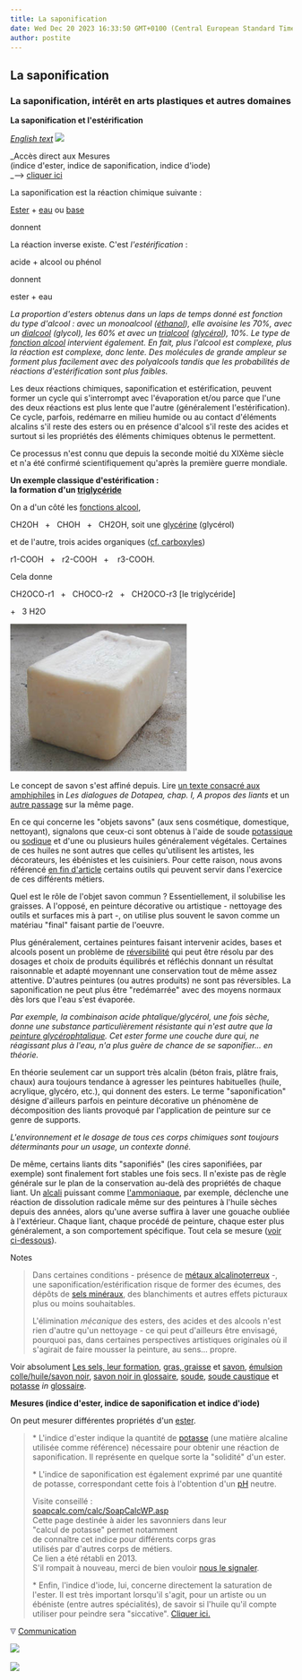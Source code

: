 ```yaml
---
title: La saponification
date: Wed Dec 20 2023 16:33:50 GMT+0100 (Central European Standard Time)
author: postite
---
```


## La saponification
### La saponification, intérêt en arts plastiques et autres domaines
 **La saponification et l'estérification**

_[English text](english/saponification.html) [![](https://cbonvin.fr/sites/www.artrealite.com/images/unionjack.jpg)](english/saponification.html)_  

_Accès direct aux Mesures  
(indice d'ester, indice de saponification, indice d'iode)  
_\--> [cliquer ici](saponification.html#mesures)

La saponification est la réaction chimique suivante :

[Ester](ester.html) + [eau](eau.html) ou [base](base.html) 

donnent



La réaction inverse existe. C'est _l'estérification_ :

acide + alcool ou phénol

donnent

ester + eau

_La proportion d'esters obtenus dans un laps de temps donné est fonction du type d'alcool : avec un monoalcool ([éthanol](alcools.html#ethanolpur)), elle avoisine les 70%, avec un [dialcool](dialcool.html) (glycol), les 60% et avec un [trialcool](polyalcoolpolyol.html) ([glycérol](glycerine.html)), 10%. Le type de [fonction alcool](alcool.html#fonctionsalcool) intervient également. En fait, plus l'alcool est complexe, plus la réaction est complexe, donc lente. Des molécules de grande ampleur se forment plus facilement avec des polyalcools tandis que les probabilités de réactions d'estérification sont plus faibles._

Les deux réactions chimiques, saponification et estérification, peuvent former un cycle qui s'interrompt avec l'évaporation et/ou parce que l'une des deux réactions est plus lente que l'autre (généralement l'estérification). Ce cycle, parfois, redémarre en milieu humide ou au contact d'éléments alcalins s'il reste des esters ou en présence d'alcool s'il reste des acides et surtout si les propriétés des éléments chimiques obtenus le permettent.

Ce processus n'est connu que depuis la seconde moitié du XIXème siècle et n'a été confirmé scientifiquement qu'après la première guerre mondiale.

**Un exemple classique d'estérification :  
la formation d'un [triglycéride](t.html#triglycerides)**

On a d'un côté les [fonctions alcool](alcool.html#fonctionsalcool),

CH2OH   +   CHOH   +   CH2OH, soit une [glycérine](glycerine.html) (glycérol)

et de l'autre, trois acides organiques ([cf. carboxyles](carboxyle.html))

r1-COOH   +   r2-COOH   +    r3-COOH.

Cela donne

CH2OCO-r1   +   CHOCO-r2   +   CH2OCO-r3 \[le triglycéride\]

+   3 H2O

![](images/savonversionweb.jpg)

Le concept de savon s'est affiné depuis. Lire [un texte consacré aux amphiphiles](chap01liants.html#amphiphile) in _Les dialogues de Dotapea, chap. I, A propos des liants_ et un [autre passage](chap01liantsavon.html) sur la même page.

En ce qui concerne les "objets savons" (aux sens cosmétique, domestique, nettoyant), signalons que ceux-ci sont obtenus à l'aide de soude [potassique](potasse.html) ou [sodique](soude.html) et d'une ou plusieurs huiles généralement végétales. Certaines de ces huiles ne sont autres que celles qu'utilisent les artistes, les décorateurs, les ébénistes et les cuisiniers. Pour cette raison, nous avons référencé [en fin d'article](saponification.html#mesures) certains outils qui peuvent servir dans l'exercice de ces différents métiers.

Quel est le rôle de l'objet savon commun ? Essentiellement, il solubilise les graisses. A l'opposé, en peinture décorative ou artistique - nettoyage des outils et surfaces mis à part -, on utilise plus souvent le savon comme un matériau "final" faisant partie de l'oeuvre.

Plus généralement, certaines peintures faisant intervenir acides, bases et alcools posent un problème de [réversibilité](liants.html#reversibilite) qui peut être résolu par des dosages et choix de produits équilibrés et réfléchis donnant un résultat raisonnable et adapté moyennant une conservation tout de même assez attentive. D'autres peintures (ou autres produits) ne sont pas réversibles. La saponification ne peut plus être "redémarrée" avec des moyens normaux dès lors que l'eau s'est évaporée.

_Par exemple, la combinaison acide phtalique/glycérol, une fois sèche, donne une substance particulièrement résistante qui n'est autre que la [peinture glycérophtalique](glycerophtalique.html). Cet ester forme une couche dure qui, ne réagissant plus à l'eau, n'a plus guère de chance de se saponifier... en théorie._

En théorie seulement car un support très alcalin (béton frais, plâtre frais, chaux) aura toujours tendance à agresser les peintures habituelles (huile, acrylique, glycéro, etc.), qui donnent des esters. Le terme "saponification" désigne d'ailleurs parfois en peinture décorative un phénomène de décomposition des liants provoqué par l'application de peinture sur ce genre de supports.

_L'environnement et le dosage de tous ces corps chimiques sont toujours déterminants pour un usage, un contexte donné._

De même, certains liants dits "saponifiés" (les cires saponifiées, par exemple) sont finalement fort stables une fois secs. Il n'existe pas de règle générale sur le plan de la conservation au-delà des propriétés de chaque liant. Un [alcali](alcali.html) puissant comme [l'ammoniaque](ammoniac.html), par exemple, déclenche une réaction de dissolution radicale même sur des peintures à l'huile sèches depuis des années, alors qu'une averse suffira à laver une gouache oubliée à l'extérieur. Chaque liant, chaque procédé de peinture, chaque ester plus généralement, a son comportement spécifique. Tout cela se mesure ([voir ci-dessous](saponification.html#mesures)).

Notes

> Dans certaines conditions - présence de [métaux alcalinoterreux](alcalinoterreux.html) \-, une saponification/estérification risque de former des écumes, des dépôts de [sels minéraux](selsmineraux.html), des blanchiments et autres effets picturaux plus ou moins souhaitables.
> 
> L'élimination _mécanique_ des esters, des acides et des alcools n'est rien d'autre qu'un nettoyage - ce qui peut d'ailleurs être envisagé, pourquoi pas, dans certaines perspectives artistiques originales où il s'agirait de faire mousser la peinture, au sens... propre.

Voir absolument [Les sels, leur formation](formationdesels.html), [gras, graisse](gras.html) et [savon](savon.html), [émulsion colle/huile/savon noir](liantsemulsions.html#emulsionenduitausavonnoir), [savon noir in glossaire](savonnoir.html), [soude](soude.html), [soude caustique](soudecaustique.html) et [potasse](potasse.html) _in_ [glossaire](glossaire.html).

**Mesures (indice d'ester, indice de saponification et indice d'iode)**

On peut mesurer différentes propriétés d'un [ester](ester.html).

> \* L'indice d'ester indique la quantité de [potasse](potasse.html) (une matière alcaline utilisée comme référence) nécessaire pour obtenir une réaction de saponification. Il représente en quelque sorte la "solidité" d'un ester.
> 
> \* L'indice de saponification est également exprimé par une quantité de potasse, correspondant cette fois à l'obtention d'un [pH](ph.html) neutre.
> 
> Visite conseillé :  
> [soapcalc.com/calc/SoapCalcWP.asp](http://www.soapcalc.net/calc/SoapCalcWP.asp)  
> Cette page destinée à aider les savonniers dans leur  
> "calcul de potasse" permet notamment  
> de connaître cet indice pour différents corps gras  
> utilisés par d'autres corps de métiers.  
> Ce lien a été rétabli en 2013.  
> S'il rompait à nouveau, merci de bien vouloir [nous le signaler](ecrire.html).
> 
> \* Enfin, l'indice d'iode, lui, concerne directement la saturation de l'ester. Il est très important lorsqu'il s'agit, pour un artiste ou un ébéniste (entre autres spécialités), de savoir si l'huile qu'il compte utiliser pour peindre sera "siccative". [Cliquer ici.](saturation.html#indicediode)



![](images/flechebas.gif) [Communication](http://www.artrealite.com/annonceurs.htm) 

[![](https://cbonvin.fr/sites/regie.artrealite.com/visuels/campagne1.png)](index-2.html#20131014)

![](https://cbonvin.fr/sites/regie.artrealite.com/visuels/campagne2.png)